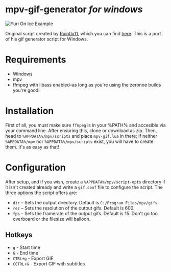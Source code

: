 # mpv-gif-generator *for windows*

![Yuri On Ice Example](https://i.imgur.com/6wIylNl.gif)

Original script created by [Ruin0x11](https://github.com/Ruin0x11), which you can find [here](https://gist.github.com/Ruin0x11/8fae0a9341b41015935f76f913b28d2a).
This is a port of his gif generator script for Windows.

# Requirements 
- Windows
- mpv
- ffmpeg with libass enabled–as long as you're using the zeronoe builds you're good!
 
# Installation

First of all, you must make sure `ffmpeg` is in your %PATH% and accesible via your command line. After ensuring this, clone or download as zip. Then, head to `%APPDATA%/mpv/scripts` and place `mpv-gif.lua` in there; if neither `%APPDATA%/mpv` nor `%APPDATA%/mpv/scripts` exist, you will have to create them. It's as easy as that!

# Configuration

After setup, and if you wish, create a `%APPDATA%/mpv/script-opts` directory if it isn't created already and write a `gif.conf` file to configure the script. The three options the script offers are:

* `dir` – Sets the output directory. Default is `C:/Program Files/mpv/gifs`.
* `rez` – Sets the resolution of the output gifs. Default is 600.
* `fps` – Sets the framerate of the output gifs. Default is 15. Don't go too overboard or the filesize will balloon.
 
## Hotkeys

* `g` - Start time
* `G` - End time
* `CTRL+g` - Export GIF
* `CCTRL+G` - Export GIF with subtitles
